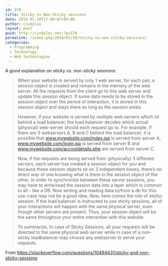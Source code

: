 ```yaml
---
id: 579
title: Sticky vs Non-Sticky sessions
date: 2018-01-10T17:09:07+00:00
author: cindylai
layout: post
guid: http://cindylai.net/?p=579
permalink: /index.php/2018/01/10/sticky-vs-non-sticky-sessions/
categories:
  - Programming
  - Technology
  - Web technologies
---
```

A good explanation on sticky vs. non-sticky sessions:

> When your website is served by only 1 web server, for each pair, a session object is created and remains in the memory of the web server. All the requests from the client go to this web server and update this session object. If some data needs to be stored in the session object over the period of interaction, it is stored in this session object and stays there as long as the session exists.
> 
> However, if your website is served by multiple web servers which sit behind a load balancer, the load balancer decides which actual (physical) web-server should each request go to. For example, if there are 3 webservers A, B and C behind the load balancer, it is possible that www.mywebsite.com/index.jsp is served from server A, www.mywebsite.com/login.jsp is served from server B and www.mywebsite.com/accoutdetails.php are served from server C.
> 
> Now, if the requests are being served from (physically) 3 different servers, each server has created a session object for you and because these session objects sit on 3 independent boxes, there&#8217;s no direct way of one knowing what is there in the session object of the other. In order to synchronize between these server sessions, you may have to write/read the session data into a layer which is common to all &#8211; like a DB. Now writing and reading data to/from a db for this use-case may not be a good idea. Now, here comes the role of sticky-session. If the load balancer is instructed to use sticky sessions, all of your interactions will happen with the same physical server, even though other servers are present. Thus, your session object will be the same throughout your entire interaction with this website.
> 
> To summarize, In case of Sticky Sessions, all your requests will be directed to the same physical web server while in case of a non-sticky loadbalancer may choose any webserver to serve your requests. 

From https://stackoverflow.com/questions/10494431/sticky-and-non-sticky-sessions